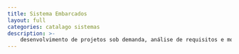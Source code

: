 ```yaml
---
title: Sistema Embarcados
layout: full
categories: catalago sistemas
description: >-
    desenvolvimento de projetos sob demanda, análise de requisitos e modelagem do produto, oferecendo suporte e manutenção mensal pelo produto.
---
```


